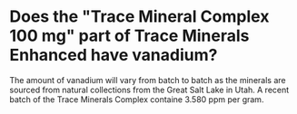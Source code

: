 # Does the "Trace Mineral Complex 100 mg" part of Trace Minerals Enhanced  have vanadium?

The amount of vanadium will vary from batch to batch as the minerals are sourced from natural collections from the Great Salt Lake in Utah. A recent batch of the Trace Minerals Complex containe 3.580 ppm per gram.